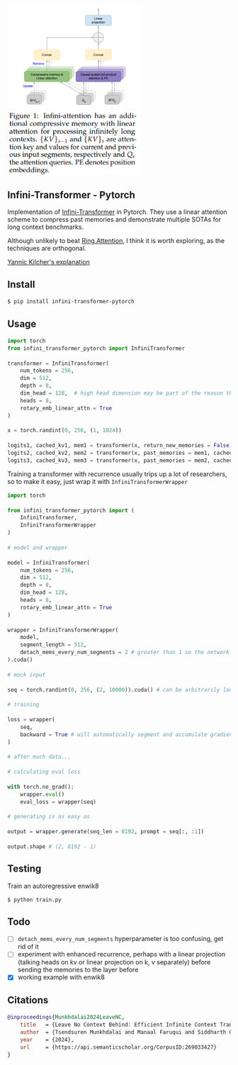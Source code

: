 <img src="./infini-attention.png" width="300px"></img>

## Infini-Transformer - Pytorch

Implementation of <a href="https://arxiv.org/abs/2404.07143">Infini-Transformer</a> in Pytorch. They use a linear attention scheme to compress past memories and demonstrate multiple SOTAs for long context benchmarks.

Although unlikely to beat <a href="https://github.com/lucidrains/ring-attention-pytorch">Ring Attention</a>, I think it is worth exploring, as the techniques are orthogonal.

<a href="https://www.youtube.com/watch?v=r_UBBfTPcF0">Yannic Kilcher's explanation</a>

## Install

```bash
$ pip install infini-transformer-pytorch
```

## Usage

```python
import torch
from infini_transformer_pytorch import InfiniTransformer

transformer = InfiniTransformer(
    num_tokens = 256,
    dim = 512,
    depth = 8,
    dim_head = 128,  # high head dimension may be part of the reason they got good results (kv has high capacity)
    heads = 8,
    rotary_emb_linear_attn = True
)

x = torch.randint(0, 256, (1, 1024))

logits1, cached_kv1, mem1 = transformer(x, return_new_memories = False)
logits2, cached_kv2, mem2 = transformer(x, past_memories = mem1, cached_kv = cached_kv1, return_new_memories = False)
logits3, cached_kv3, mem3 = transformer(x, past_memories = mem2, cached_kv = cached_kv2, return_new_memories = True)

```

Training a transformer with recurrence usually trips up a lot of researchers, so to make it easy, just wrap it with `InfiniTransformerWrapper`

```python
import torch

from infini_transformer_pytorch import (
    InfiniTransformer,
    InfiniTransformerWrapper
)

# model and wrapper

model = InfiniTransformer(
    num_tokens = 256,
    dim = 512,
    depth = 8,
    dim_head = 128,
    heads = 8,
    rotary_emb_linear_attn = True
)

wrapper = InfiniTransformerWrapper(
    model,
    segment_length = 512,
    detach_mems_every_num_segments = 2 # greater than 1 so the network can learn how to 'write' to the fast weight memories
).cuda()

# mock input

seq = torch.randint(0, 256, (2, 10000)).cuda() # can be arbitrarily long sequence

# training

loss = wrapper(
    seq,
    backward = True # will automatically segment and accumulate gradients when it detaches the memories
)

# after much data...

# calculating eval loss

with torch.no_grad():
    wrapper.eval()
    eval_loss = wrapper(seq)

# generating is as easy as

output = wrapper.generate(seq_len = 8192, prompt = seq[:, :1])

output.shape # (2, 8192 - 1)
```

## Testing

Train an autoregressive enwik8

```python
$ python train.py
```

## Todo

- [ ] `detach_mems_every_num_segments` hyperparameter is too confusing, get rid of it
- [ ] experiment with enhanced recurrence, perhaps with a linear projection (talking heads on kv or linear projection on k, v separately) before sending the memories to the layer before
- [x] working example with enwik8

## Citations

```bibtex
@inproceedings{Munkhdalai2024LeaveNC,
    title   = {Leave No Context Behind: Efficient Infinite Context Transformers with Infini-attention},
    author  = {Tsendsuren Munkhdalai and Manaal Faruqui and Siddharth Gopal},
    year    = {2024},
    url     = {https://api.semanticscholar.org/CorpusID:269033427}
}
```
